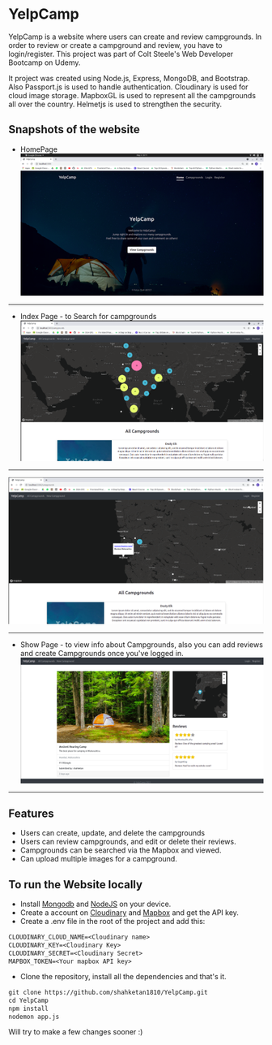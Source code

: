 # YelpCamp

YelpCamp is a website where users can create and review campgrounds.
In order to review or create a campground and review, you have to login/register.
This project was part of Colt Steele's Web Developer Bootcamp on Udemy.

It project was created using Node.js, Express, MongoDB, and Bootstrap.
Also Passport.js is used to handle authentication.
Cloudinary is used for cloud image storage.
MapboxGL is used to represent all the campgrounds all over the country.
Helmetjs is used to strengthen the security.

## Snapshots of the website
* HomePage
![HomePage](https://github.com/shahketan1810/YelpCamp/blob/main/Snapshots/home.png)
***
* Index Page - to Search for campgrounds
![AllCampgrounds](https://github.com/shahketan1810/YelpCamp/blob/main/Snapshots/index.png)
***
![Searching via Map](https://github.com/shahketan1810/YelpCamp/blob/main/Snapshots/search.png)
***
* Show Page - to view info about Campgrounds, also you can add reviews and create Campgrounds once you've logged in.
![ShowPage](https://github.com/shahketan1810/YelpCamp/blob/main/Snapshots/show.png)
***
## Features
* Users can create, update, and delete the campgrounds
* Users can review campgrounds, and edit or delete their reviews.
* Campgrounds can be searched via the Mapbox and viewed.
* Can upload multiple images for a campground.
## To run the Website locally
* Install [Mongodb](https://www.mongodb.com/) and [NodeJS](https://nodejs.org/en/) on your device.
* Create a account on [Cloudinary](https://cloudinary.com/) and [Mapbox](https://www.mapbox.com/) and get the API key.
* Create a .env file in the root of the project and add this:
```
CLOUDINARY_CLOUD_NAME=<Cloudinary name>
CLOUDINARY_KEY=<Cloudinary Key>
CLOUDINARY_SECRET=<Cloudinary Secret>
MAPBOX_TOKEN=<Your mapbox API key>
```
* Clone the repository, install all the dependencies and that's it.
```
git clone https://github.com/shahketan1810/YelpCamp.git
cd YelpCamp
npm install
nodemon app.js
```

Will try to make a few changes sooner :)
